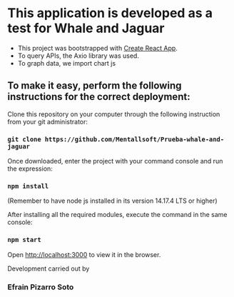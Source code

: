 # This application is developed as a test for Whale and Jaguar

- This project was bootstrapped with [Create React App](https://github.com/facebook/create-react-app).
- To query APIs, the Axio library was used.
- To graph data, we import chart js

## To make it easy, perform the following instructions for the correct deployment:

Clone this repository on your computer through the following instruction from your git administrator:

### `git clone https://github.com/Mentallsoft/Prueba-whale-and-jaguar`

Once downloaded, enter the project with your command console and run the expression:

### `npm install`
(Remember to have node js installed in its version 14.17.4 LTS or higher)


After installing all the required modules, execute the command in the same console:

### `npm start`

Open [http://localhost:3000](http://localhost:3000) to view it in the browser.

Development carried out by
### Efrain Pizarro Soto
